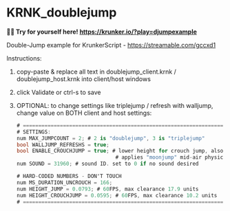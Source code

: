 # KRNK_doublejump
**🏃‍♂️ Try for yourself here! https://krunker.io/?play=djumpexample**

Double-Jump example for KrunkerScript - https://streamable.com/gccxd1

Instructions:
1. copy-paste & replace all text in doublejump_client.krnk / doublejump_host.krnk into client/host windows
2. click Validate or ctrl-s to save

3. OPTIONAL: to change settings like triplejump / refresh with walljump, change value on BOTH client and host settings:
    ```cs
    # ===================================================================
    # SETTINGS:
    num MAX_JUMPCOUNT = 2; # 2 is "doublejump", 3 is "triplejump"
    bool WALLJUMP_REFRESHS = true;
    bool ENABLE_CROUCHJUMP = true; # lower height for crouch jump, also
                                    # applies "moonjump" mid-air physics
    num SOUND = 31960; # sound ID. set to 0 if no sound desired

    # HARD-CODED NUMBERS - DON'T TOUCH
    num MS_DURATION_UNCROUCH = 166;
    num HEIGHT_JUMP = 0.0793; # 60FPS, max clearance 17.9 units
    num HEIGHT_CROUCHJUMP = 0.0595; # 60FPS, max clearance 10.2 units
    # ===================================================================
    ```
